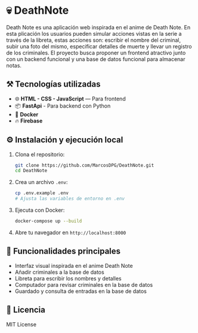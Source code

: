 # 💀 DeathNote

Death Note es una aplicación web inspirada en el anime de Death Note. En esta plicación los usuarios pueden simular acciones vistas en la serie a través de la libreta, estas acciones son: escribir el nombre del criminal, subir una foto del mismo, especificar detalles de muerte y llevar un registro de los criminales. El proyecto busca proponer un frontend atractivo junto con un backend funcional y una base de datos funcional para almacenar notas.


## ⚒️ Tecnologías utilizadas

- 🌐 **HTML - CSS - JavaScript** — Para frontend
- 📦 **FastApi** - Para backend con Python
- 🐳 **Docker**
- 🔥 **Firebase**

## ⚙️ Instalación y ejecución local

1. Clona el repositorio:
    ```bash
    git clone https://github.com/MarcosDPG/DeathNote.git
    cd DeathNote
    ```
2. Crea un archivo `.env`:
    ```bash
    cp .env.example .env
    # Ajusta las variables de entorno en .env
    ```
3. Ejecuta con Docker:
    ```bash
    docker-compose up --build
    ```
4. Abre tu navegador en `http://localhost:8000`

## 🧪 Funcionalidades principales

- Interfaz visual inspirada en el anime Death Note
- Añadir criminales a la base de datos
- Libreta para escribir los nombres y detalles
- Computador para revisar criminales en la base de datos
- Guardado y consulta de entradas en la base de datos

## 📄 Licencia

MIT License
